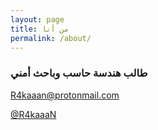 ```yaml
---
layout: page
title: من أنا
permalink: /about/
---
```


### طالب هندسة حاسب وباحث أمني 

[R4kaaan@protonmail.com](mailto:R4kaaan@protonmail.com)

[@R4kaaaN](https://twitter.com/R4kaaaN)

